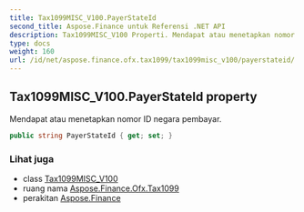 ```yaml
---
title: Tax1099MISC_V100.PayerStateId
second_title: Aspose.Finance untuk Referensi .NET API
description: Tax1099MISC_V100 Properti. Mendapat atau menetapkan nomor ID negara pembayar.
type: docs
weight: 160
url: /id/net/aspose.finance.ofx.tax1099/tax1099misc_v100/payerstateid/
---
```

## Tax1099MISC_V100.PayerStateId property

Mendapat atau menetapkan nomor ID negara pembayar.

```csharp
public string PayerStateId { get; set; }
```

### Lihat juga

* class [Tax1099MISC_V100](../)
* ruang nama [Aspose.Finance.Ofx.Tax1099](../../tax1099misc_v100/)
* perakitan [Aspose.Finance](../../../)


